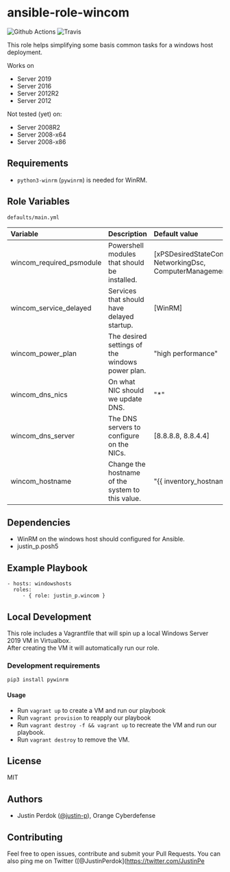 # ansible-role-wincom

![Github Actions](https://img.shields.io/github/workflow/status/justin-p/ansible-role-wincom/CI?label=Github%20Actions&logo=github&style=flat-square)
![Travis](https://img.shields.io/travis/justin-p/ansible-role-wincom?label=Travis&logo=travis&style=flat-square)

This role helps simplifying some basis common tasks for a windows host deployment.

Works on

- Server 2019
- Server 2016
- Server 2012R2
- Server 2012

Not tested (yet) on:

- Server 2008R2
- Server 2008-x64
- Server 2008-x86

## Requirements

- `python3-winrm` (`pywinrm`) is needed for WinRM.

## Role Variables

`defaults/main.yml`

| Variable                 | Description                                      | Default value                                                        |
| :----------------------- | :----------------------------------------------- | :------------------------------------------------------------------- |
| wincom_required_psmodule | Powershell modules that should be installed.     | [xPSDesiredStateConfiguration, NetworkingDsc, ComputerManagementDsc] |
| wincom_service_delayed   | Services that should have delayed startup.       | [WinRM]                                                              |
| wincom_power_plan        | The desired settings of the windows power plan.  | "high performance"                                                   |
| wincom_dns_nics          | On what NIC should we update DNS.                | "\*"                                                                 |
| wincom_dns_server        | The DNS servers to configure on the NICs.        | [8.8.8.8, 8.8.4.4]                                                   |
| wincom_hostname          | Change the hostname of the system to this value. | "{{ inventory_hostname }}"                                           |

## Dependencies

- WinRM on the windows host should configured for Ansible.
- justin_p.posh5

## Example Playbook

    - hosts: windowshosts
      roles:
         - { role: justin_p.wincom }

## Local Development

This role includes a Vagrantfile that will spin up a local Windows Server 2019 VM in Virtualbox.  
After creating the VM it will automatically run our role.

### Development requirements

`pip3 install pywinrm`

#### Usage

- Run `vagrant up` to create a VM and run our playbook
- Run `vagrant provision` to reapply our playbook
- Run `vagrant destroy -f && vagrant up` to recreate the VM and run our playbook.
- Run `vagrant destroy` to remove the VM.

## License

MIT

## Authors

- Justin Perdok ([@justin-p](https://github.com/justin-p/)), Orange Cyberdefense

## Contributing

Feel free to open issues, contribute and submit your Pull Requests. You can also ping me on Twitter ([@JustinPerdok](https://twitter.com/JustinPe
